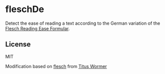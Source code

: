 # fleschDe

Detect the ease of reading a text according to the German variation of the [Flesch Reading Ease Formular](https://de.wikipedia.org/wiki/Lesbarkeitsindex#Flesch-Reading-Ease).

## License

MIT

Modification based on [flesch](https://github.com/wooorm/flesch) from [Titus Wormer](http://wooorm.com)

